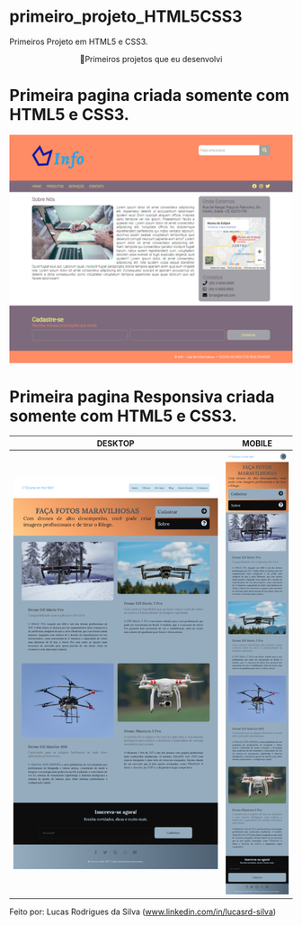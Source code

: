 # primeiro_projeto_HTML5CSS3
Primeiros Projeto em HTML5 e CSS3.
<p align="center">🚀Primeiros projetos que eu desenvolvi</p>

# Primeira pagina criada somente com HTML5 e CSS3.

![alt text](https://github.com/LucasRodriguesdaSilva/primeiro_projeto_HTML5CSS3/blob/main/Pagina_HTML5_CSS3/img/SCREEN~1.PNG)

# Primeira pagina Responsiva criada somente com HTML5 e CSS3.
DESKTOP            |  MOBILE
:---------------------------------------------------------------------------------------------------------------------------------------------------:|:---------------------------------------------------------------------------------------------------------------------------------------------------------------------------------:
![DESKTOP](https://github.com/LucasRodriguesdaSilva/primeiro_projeto_HTML5CSS3/blob/main/Pagina_Responsiva/img/pagina/print_da_pagina.png "DESKTOP") | ![MOBILE](https://github.com/LucasRodriguesdaSilva/primeiro_projeto_HTML5CSS3/blob/main/Pagina_Responsiva/img/pagina/print_da_pagina_mobile.png "MOBILE") 




Feito por: Lucas Rodrigues da Silva
(www.linkedin.com/in/lucasrd-silva)
